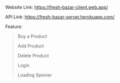 Website Link: https://fresh-bazar-client.web.app/

API Link: https://fresh-bazar-server.herokuapp.com/

Feature:
>Buy a Product
>
>Add Product
>
>Delete Product
>
>Login
>
>Loading Spinner
